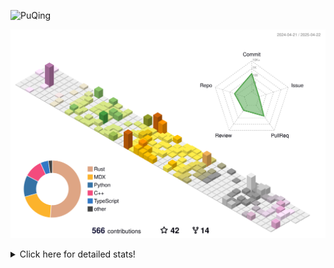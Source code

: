 ![PuQing](https://user-images.githubusercontent.com/27223114/171565019-9a56fae6-b08b-421f-99db-7e830da42371.png)

![](./profile-3d-contrib/profile-season-animate.svg)

<details>
<summary>Click here for detailed stats!</summary>

<!--START_SECTION:waka-->
![Lines of code](https://img.shields.io/badge/From%20Hello%20World%20I%27ve%20Written-1.9%20million%20lines%20of%20code-blue)

**🐱 My GitHub Data** 

> 📦 441.6 kB Used in GitHub's Storage 
 > 
> 🏆 143 Contributions in the Year 2025
 > 
> 🚫 Not Opted to Hire
 > 
> 📜 46 Public Repositories 
 > 
> 🔑 33 Private Repositories 
 > 
**I'm an Early 🐤** 

```text
🌞 Morning                689 commits         ██░░░░░░░░░░░░░░░░░░░░░░░   08.32 % 
🌆 Daytime                3536 commits        ███████████░░░░░░░░░░░░░░   42.72 % 
🌃 Evening                1890 commits        ██████░░░░░░░░░░░░░░░░░░░   22.83 % 
🌙 Night                  2163 commits        ███████░░░░░░░░░░░░░░░░░░   26.13 % 
```


📊 **This Week I Spent My Time On** 

```text
💬 Programming Languages: 
Other                    8 hrs 47 mins       █████░░░░░░░░░░░░░░░░░░░░   19.55 % 
C++                      7 hrs 56 mins       ████░░░░░░░░░░░░░░░░░░░░░   17.67 % 
CLI                      4 hrs 11 mins       ██░░░░░░░░░░░░░░░░░░░░░░░   09.32 % 
Python                   3 hrs 39 mins       ██░░░░░░░░░░░░░░░░░░░░░░░   08.15 % 
GitHubing                3 hrs 33 mins       ██░░░░░░░░░░░░░░░░░░░░░░░   07.92 % 

🔥 Editors: 
VS Code                  17 hrs 45 mins      ██████████░░░░░░░░░░░░░░░   39.50 % 
Arc                      17 hrs 41 mins      ██████████░░░░░░░░░░░░░░░   39.35 % 
Ghostty                  4 hrs 11 mins       ██░░░░░░░░░░░░░░░░░░░░░░░   09.32 % 
Telegram                 2 hrs 19 mins       █░░░░░░░░░░░░░░░░░░░░░░░░   05.17 % 
NetEaseMusic             1 hr 6 mins         █░░░░░░░░░░░░░░░░░░░░░░░░   02.47 % 

💻 Operating System: 
Mac                      27 hrs 13 mins      ███████████████░░░░░░░░░░   60.56 % 
WSL                      14 hrs 13 mins      ████████░░░░░░░░░░░░░░░░░   31.65 % 
Linux                    3 hrs 30 mins       ██░░░░░░░░░░░░░░░░░░░░░░░   07.79 % 
```


<!--END_SECTION:waka-->
</details>
